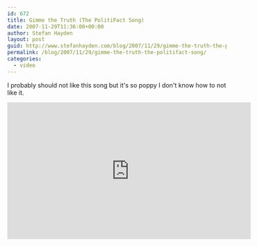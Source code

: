```yaml
---
id: 672
title: Gimme the Truth (The PolitiFact Song)
date: 2007-11-29T11:36:00+00:00
author: Stefan Hayden
layout: post
guid: http://www.stefanhayden.com/blog/2007/11/29/gimme-the-truth-the-politifact-song/
permalink: /blog/2007/11/29/gimme-the-truth-the-politifact-song/
categories:
  - video
---
```

<p>I probably should not like this song but it's so poppy I don't know how to not like it.</p>
<iframe width="560" height="315" src="https://www.youtube.com/embed/O80WRuLNp4g&rel=1" title="YouTube video player" frameborder="0" allow="accelerometer; autoplay; clipboard-write; encrypted-media; gyroscope; picture-in-picture" allowfullscreen></iframe>